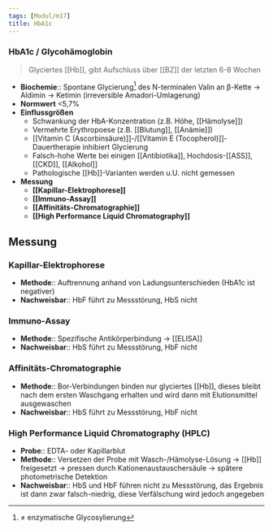 ```yaml
---
tags: [Modul/m17]
title: HbA1c
---
```

### HbA1c / Glycohämoglobin
> Glyciertes [[Hb]], gibt Aufschluss über [[BZ]] der letzten 6-8 Wochen
- **Biochemie**:: Spontane Glycierung[^1] des N-terminalen Valin an β-Kette → Aldimin → Ketimin (irreversible Amadori-Umlagerung)
- **Normwert** <5,7%
- **Einflussgrößen**
	- Schwankung der HbA-Konzentration (z.B. Höhe, [[Hämolyse]])
	- Vermehrte Erythropoese (z.B. [[Blutung]], [[Anämie]])
	- [[Vitamin C (Ascorbinsäure)]]-/[[Vitamin E (Tocopherol)]]-Dauertherapie inhibiert Glycierung
	- Falsch-hohe Werte bei einigen [[Antibiotika]], Hochdosis-[[ASS]], [[CKD]], [[Alkohol]]
	- Pathologische [[Hb]]-Varianten werden u.U. nicht gemessen
- **Messung**
	- **[[Kapillar-Elektrophorese]]**
	- **[[Immuno-Assay]]**
	- **[[Affinitäts-Chromatographie]]**
	- **[[High Performance Liquid Chromatography]]**

## Messung
### Kapillar-Elektrophorese
- **Methode**:: Auftrennung anhand von Ladungsunterschieden (HbA1c ist negativer)
- **Nachweisbar**:: HbF führt zu Messstörung, HbS nicht
### Immuno-Assay
- **Methode**:: Spezifische Antikörperbindung → [[ELISA]]
- **Nachweisbar**:: HbS führt zu Messstörung, HbF nicht
### Affinitäts-Chromatographie
- **Methode**:: Bor-Verbindungen binden nur glyciertes [[Hb]], dieses bleibt nach dem ersten Waschgang erhalten und wird dann mit Elutionsmittel ausgewaschen
- **Nachweisbar**:: HbS führt zu Messstörung, HbF nicht
### High Performance Liquid Chromatography (HPLC)
- **Probe**:: EDTA- oder Kapillarblut
- **Methode**:: Versetzen der Probe mit Wasch-/Hämolyse-Lösung → [[Hb]] freigesetzt → pressen durch Kationenaustauschersäule → spätere photometrische Detektion
- **Nachweisbar**:: HbS und HbF führen nicht zu Messstörung, das Ergebnis ist dann zwar falsch-niedrig, diese Verfälschung wird jedoch angegeben


[^1]: ≠ enzymatische Glycosylierung